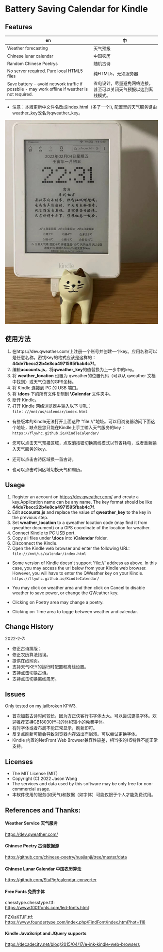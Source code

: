 
# Battery Saving Calendar for Kindle

## Features
| en| 中 |
|--- |---|
| Weather forecasting | 天气预报 |
| Chinese lunar calendar | 中国农历 |
| Random Chinese Poetrys | 随机古诗 |
| No server required. Pure local HTML5 files | 纯HTML5，无须服务器 |
| Save battery - avoid network traffic if possbile - may work offline if weather is not required. | 省电设计，尽量避免网络连接，甚至可以关闭天气预报以达到离线模式。|

* 注意：本版更新中文件名改成index.html（多了一个l), 配置里的天气服务键由weather_key改名为qweather_key。

![screenshot](screenshot.jpg)

## 使用方法
1. 在https://dev.qweather.com/上注册一个账号并创建一个key。应用名称可以是任意名称。密钥Key的格式应该是这样的：
**44de7becc22b4e8ca4971595fbab4c7f**。
1. 编辑**accounts.js**，将**qweather_key**的值替换为上一步中的key。
1. 将 **weather_location** 设置为 qweather的位置代码（可以从 qweather 文档中找到）或天气位置的GPS坐标。
1. 将 Kindle 连接到 PC 的 USB 端口。
1. 将 **\docs** 下的所有文件复制到 **\Calendar** 文件夹中。
1. 断开 Kindle。
1. 打开 Kindle 网络浏览器并输入以下 URL：
``
file：///mnt/us/calendar/index.html
``

* 有些版本的Kindle无法打开上面这种 "file://"地址。可以用浏览器访问下面这个地址，缺点是您只能在Kindle上手工输入天气服务的key：
``
https://flywhc.github.io/KindleCalendar/ 
``

* 您可以点击天气预报区域，点取消按钮切换离线模式以节省耗电，或者重新输入天气服务的key。
* 还可以点击古诗区域换一首古诗。
* 也可以点击时间区域切换天气和周历。


## Usage
1. Register an account on https://dev.qweather.com/ and create a key.Application name can be any name. The key format should be like 	
**44de7becc22b4e8ca4971595fbab4c7f**.
1. Edit **accounts.js** and replace the value of **qweather_key** to the key in the previous step.
1. Set **weather_location** to a qweather location code (may find it from qweather document) or a GPS coordinate of the location for weather.
1. Connect Kindle to PC USB port.
1. Copy all files under **\docs** into **\Calendar** folder.
1. Disconnect the Kindle.
1. Open the Kindle web browser and enter the following URL:  
``
file:///mnt/us/calendar/index.html
``

* Some version of Kindle doesn't support 'file://' address as above. In this case, you may access the url below from your Kindle web browser. However, you will have to enter the QWeather key on your Kindle.
``
https://flywhc.github.io/KindleCalendar/ 
``

* You may click on weather area and then click on Cancel to disable weather to save power, or change the QWeather key.
* Clicking on Poetry area may change a poetry.
* Clicking on Time area to togge between weather and calendar.

## Change History

2022-2-7: 
* 修正古诗排版；
* 修正农历算法错误。
* 提供在线网页。
* 支持天气KEY的运行时配置和离线设置。
* 支持点击切换古诗。
* 支持点击切换离线周历。


## Issues
Only tested on my jailbroken KPW3.  
* 首次加载古诗时间较长，因为方正侠客行书字体太大。可以尝试更换字体。欢迎推荐支持GB18030行书的体积较小的免费字体。
* 有时字体或者布局不能正常显示，刷新即可。  
* 反复点刷新可能会导致浏览器内存溢出而崩溃。可以尝试更换字体。  
* Kindle 内置的NetFront Web Browser兼容性较差，相当多的H5特性不能正常支持。

## Licenses
* The MIT License (MIT)
* Copyright (C) 2022 Jason Wang
* The services and data used by this software may be only free for non-commercial usage.
* 本软件使用的服务(如天气)和数据（如字体）可能仅限于个人才能免费试用。


## References and Thanks:
#### Weather Service 天气服务
https://dev.qweather.com/

#### Chinese Poetry 古诗数据源
https://github.com/chinese-poetry/huajianji/tree/master/data

#### Chinese Lunar Calendar 中国农历算法
https://github.com/StuPig/calendar-converter

#### Free Fonts 免费字体
chesstype.chesstype.ttf:  
https://www.1001fonts.com/led-fonts.html

FZXiaKTJF.ttf:
https://www.foundertype.com/index.php/FindFont/index.html?hot=118


#### Kindle JavaScript and JQuery supports
https://decadecity.net/blog/2015/04/17/e-ink-kindle-web-browsers

